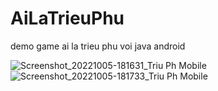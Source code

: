 # AiLaTrieuPhu
demo game ai la trieu phu voi java android

![Screenshot_20221005-181631_Triu Ph Mobile](https://user-images.githubusercontent.com/101713219/194080106-e72444e5-f598-439b-adab-68933eb8347f.jpg)
![Screenshot_20221005-181733_Triu Ph Mobile](https://user-images.githubusercontent.com/101713219/194080134-53b31e6e-c728-43b8-ac67-cdba7c8e042d.jpg)
